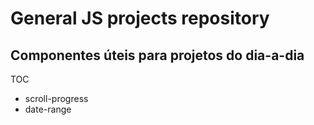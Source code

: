 # General JS projects repository

## Componentes úteis para projetos do dia-a-dia

TOC

- scroll-progress
- date-range
